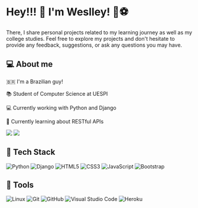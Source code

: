 # Hey!!! :wave: I'm Weslley! :space_invader::soccer:

There, I share personal projects related to my learning journey as well as my college studies. Feel free to explore my projects and don't hesitate to provide any feedback, suggestions, or ask any questions you may have.

## :computer: About me

:brazil: I'm a Brazilian guy!

:books: Student of Computer Science at UESPI

:computer: Currently working with Python and Django

:seedling: Currently learning about RESTful APIs

![](http://github-profile-summary-cards.vercel.app/api/cards/profile-details?username=Weslley41&theme=github_dark#gh-dark-mode-only)
![](http://github-profile-summary-cards.vercel.app/api/cards/profile-details?username=Weslley41&theme=github#gh-light-mode-only)

## :hammer: Tech Stack
![Python](https://img.shields.io/badge/python-3670A0?style=for-the-badge&logo=python&logoColor=ffdd54)
![Django](https://img.shields.io/badge/django-%23092E20.svg?style=for-the-badge&logo=django&logoColor=white)
![HTML5](https://img.shields.io/badge/html5-%23E34F26.svg?style=for-the-badge&logo=html5&logoColor=white)
![CSS3](https://img.shields.io/badge/css3-%231572B6.svg?style=for-the-badge&logo=css3&logoColor=white)
![JavaScript](https://img.shields.io/badge/javascript-%23323330.svg?style=for-the-badge&logo=javascript&logoColor=%23F7DF1E)
![Bootstrap](https://img.shields.io/badge/bootstrap-%238511FA.svg?style=for-the-badge&logo=bootstrap&logoColor=white)

## :toolbox: Tools
![Linux](https://img.shields.io/badge/Linux-FCC624?style=for-the-badge&logo=linux&logoColor=black)
![Git](https://img.shields.io/badge/git-%23F05033.svg?style=for-the-badge&logo=git&logoColor=white)
![GitHub](https://img.shields.io/badge/github-%23121011.svg?style=for-the-badge&logo=github&logoColor=white)
![Visual Studio Code](https://img.shields.io/badge/Visual%20Studio%20Code-0078d7.svg?style=for-the-badge&logo=visual-studio-code&logoColor=white)
![Heroku](https://img.shields.io/badge/heroku-%23430098.svg?style=for-the-badge&logo=heroku&logoColor=white)
